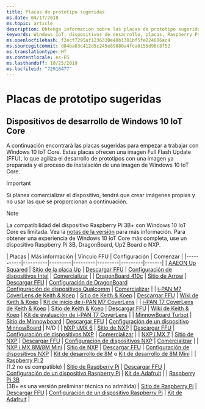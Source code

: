 ```yaml
---
title: Placas de prototipo sugeridas
ms.date: 04/17/2018
ms.topic: article
description: Obtenga información sobre las placas de prototipo sugeridas para Windows 10 IoT.
keywords: Windows IoT, dispositivos de desarrollo, placas, Raspberry Pi 2, Raspberry Pi 3, Minnowboard Max, Dragonboard
ms.openlocfilehash: f2ecf7295af1236330e48b1301bf5fe224606ac4
ms.sourcegitcommit: d84ba83c412d5c245e89880a4fca6155d98c8f52
ms.translationtype: HT
ms.contentlocale: es-ES
ms.lasthandoff: 10/25/2019
ms.locfileid: "72918477"
---
```

# <a name="suggested-prototype-boards"></a>Placas de prototipo sugeridas

## <a name="windows-10-iot-core-development-devices"></a>Dispositivos de desarrollo de Windows 10 IoT Core
A continuación encontrará las placas sugeridas para empezar a trabajar con Windows 10 IoT Core. Estas placas ofrecen una imagen Full Flash Update (FFU), lo que agiliza el desarrollo de prototipos con una imagen ya preparada y el proceso de instalación de una imagen de Windows 10 IoT Core.

> [!IMPORTANT]
> Si planea comercializar el dispositivo, tendrá que crear imágenes propias y no usar las que se proporcionan a continuación.

> [!NOTE]
> La compatibilidad del dispositivo Raspberry Pi 3B+ con Windows 10 IoT Core es limitada. Vea la [notas de la versión](https://docs.microsoft.com/en-us/windows/iot-core/release-notes/insider/rpi3bp) para más información. Para obtener una experiencia de Windows 10 IoT Core más completa, use un dispositivo Raspberry Pi 3B, DragonBoard, Up2 Board o NXP. 


| Placas | Más información | Vínculo FFU | Configuración | Comenzar |
|-----------|----------|---------|---------|---------|---------|-------|
| [AAEON Up Squared](https://up-board.org/upsquared/specifications/) | [Sitio de la placa Up](https://up-shop.org/28-up-squared) | [Descargar FFU](https://downloads.up-community.org/?post_type=wpdmpro&p=204&preview=true) | [Configuración de dispositivos Intel](https://docs.microsoft.com/en-us/windows/iot-core/tutorials/intel) | [Comercializar](https://up-shop.org/home/270-up-squared.html) | 
| [DragonBoard 410c](https://developer.qualcomm.com/hardware/dragonboard-410c) | [Sitio de Arrow](https://www.arrow.com/en/products/dragonboard410c/arrow-development-tools) | [Descargar FFU](https://www.microsoft.com/en-us/software-download/windows10IoTCore#!) | [Configuración de DragonBoard](https://docs.microsoft.com/en-us/windows/iot-core/tutorials/dragonboard)<br>[Configuración de dispositivos Qualcomm](https://docs.microsoft.com/en-us/windows/iot-core/tutorials/qualcomm) | [Comercializar](https://www.arrow.com/en/products/dragonboard410c/arrow-development-tools) | 
| [i-PAN M7 CoverLens de Keith & Koep](https://keith-koep.com/de/produkte/produkte-hmi/i-pan-m7-coverlens-arm-touch-panel-pc-eigenschaften/) | [Sitio de Keith & Koep](https://keith-koep.com/de/produkte/produkte-hmi/i-pan-m7-coverlens-arm-touch-panel-computer-technische-daten/) | [Descargar FFU](https://support.keith-koep.com/service/doku.php/service/winiot/images) | [Wiki de Keith & Koep](https://support.keith-koep.com/service/doku.php/service/hardware/panel/ipanm7) | [Kit de inicio de i-PAN M7 CoverLens](https://keith-koep.com/de/produkte/produkte-eval-kits/i-pan-m7-coverlens-starter-kit-technische-daten/) | 
| [i-PAN T7 CoverLens de Keith & Koep](https://keith-koep.com/de/produkte/produkte-hmi/i-pan-t7-coverlens-arm-touch-panel-pc-eigenschaften/) | [Sitio de Keith & Koep](https://keith-koep.com/de/produkte/produkte-hmi/i-pan-t7-coverlens-arm-touch-panel-computer-technische-daten/) | [Descargar FFU](https://support.keith-koep.com/service/doku.php/service/winiot/images) | [Wiki de Keith & Koep](https://support.keith-koep.com/service/doku.php/service/hardware/panel/ipant7) | [Kit de evaluación de i-PAN T7 CoverLens](https://keith-koep.com/de/produkte/produkte-eval-kits/i-pan-t7-coverlens-eval-kit-technische-daten/) | 
| [MinnowBoard Turbot](https://minnowboard.org) | [Sitio de Minnowboard](https://minnowboard.org/get-a-board) | [Descargar FFU](https://www.microsoft.com/en-us/software-download/windows10IoTCore#!) | [Configuración de un dispositivo MinnowBoard](https://docs.microsoft.com/en-us/windows/iot-core/tutorials/minnowboard) | N/D |
| [NXP i.MX 6](https://www.nxp.com/products/processors-and-microcontrollers/arm-based-processors-and-mcus/i.mx-applications-processors/i.mx-6-processors:IMX6X_SERIES) | [Sitio de NXP](https://www.nxp.com/products/processors-and-microcontrollers/arm-based-processors-and-mcus/i.mx-applications-processors/i.mx-6-processors:IMX6X_SERIES) | [Descargar FFU](https://github.com/ms-iot/imx-iotcore) | [Configuración de dispositivos NXP](https://docs.microsoft.com/en-us/windows/iot-core/tutorials/nxp) | [Comercializar](https://www.solid-run.com/nxp-family/hummingboard/imx6-win-10-iot-core/) | 
| [NXP i.MX 7](https://www.nxp.com/products/processors-and-microcontrollers/arm-based-processors-and-mcus/i.mx-applications-processors/i.mx-7-processors:IMX7-SERIES) | [Sitio de NXP](https://www.nxp.com/products/processors-and-microcontrollers/arm-based-processors-and-mcus/i.mx-applications-processors/i.mx-7-processors:IMX7-SERIES) | [Descargar FFU](https://github.com/ms-iot/imx-iotcore) | [Configuración de dispositivos NXP](https://docs.microsoft.com/en-us/windows/iot-core/tutorials/nxp) | [Comercializar](https://www.compulab.com/products/iot-gateways/iot-gate-imx7-nxp-i-mx-7-internet-of-things-gateway/) | 
| [NXP i.MX 8M/8M Mini](https://www.nxp.com/products/processors-and-microcontrollers/arm-based-processors-and-mcus/i.mx-applications-processors/i.mx-8-processors:IMX8-SERIES) | [Sitio de NXP](https://www.nxp.com/products/processors-and-microcontrollers/arm-based-processors-and-mcus/i.mx-applications-processors/i.mx-8-processors:IMX8-SERIES) | [Descargar FFU](https://github.com/ms-iot/imx-iotcore) | [Configuración de dispositivos NXP](https://docs.microsoft.com/en-us/windows/iot-core/tutorials/nxp) | [Kit de desarrollo de 8M](https://www.nxp.com/support/developer-resources/software-development-tools/i.mx-developer-resources/evaluation-kit-for-the-i.mx-8m-applications-processor:MCIMX8M-EVK) o [Kit de desarrollo de 8M Mini](https://www.nxp.com/support/developer-resources/software-development-tools/i.mx-developer-resources/evaluation-kit-for-the-i.mx-8m-mini-applications-processor:8MMINILPD4-EVK) |
| [Raspberry Pi 2](https://www.raspberrypi.org/products/raspberry-pi-2-model-b/)<br> (1.2 no es compatible) | [Sitio de Raspberry Pi](https://www.raspberrypi.org/products/raspberry-pi-2-model-b/) | [Descargar FFU](https://www.microsoft.com/en-us/software-download/windows10IoTCore#!) | [Configuración de un dispositivo Raspberry Pi](https://docs.microsoft.com/en-us/windows/iot-core/tutorials/rpi) | [Kit de Adafruit](https://docs.microsoft.com/en-us/windows/iot-core/tutorials/adafruitkit) | 
| [Raspberry Pi 3B](https://www.raspberrypi.org/products/raspberry-pi-3-model-b/)<br> (3B+ es una versión preliminar técnica no admitida) | [Sitio de Raspberry Pi](https://www.raspberrypi.org/products/raspberry-pi-3-model-b/) | [Descargar FFU](https://www.microsoft.com/en-us/software-download/windows10IoTCore#!) | [Configuración de un dispositivo Raspberry Pi](https://docs.microsoft.com/en-us/windows/iot-core/tutorials/rpi) | [Kit de Adafruit](https://docs.microsoft.com/en-us/windows/iot-core/tutorials/adafruitkit) |

